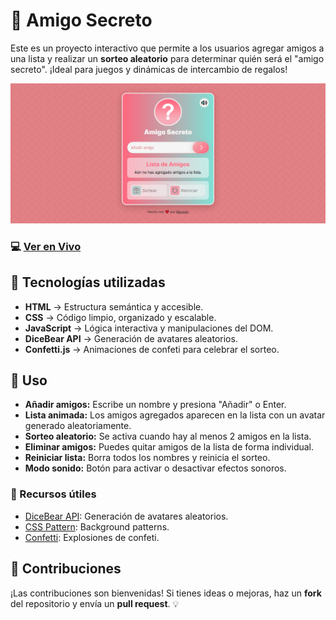 # 🎁 Amigo Secreto

Este es un proyecto interactivo que permite a los usuarios agregar amigos a una lista y realizar un **sorteo aleatorio** para determinar quién será el "amigo secreto". ¡Ideal para juegos y dinámicas de intercambio de regalos!

<img src="assets/images/preview.png"></img>

### 💻 [Ver en Vivo](https://blackpachamame.github.io/javascript-100-proyectos/05-amigo-secreto/)

## 🎨 Tecnologías utilizadas

- **HTML** → Estructura semántica y accesible.
- **CSS** → Código limpio, organizado y escalable.
- **JavaScript** → Lógica interactiva y manipulaciones del DOM.
- **DiceBear API** → Generación de avatares aleatorios.
- **Confetti.js** → Animaciones de confeti para celebrar el sorteo.

## 🎯 Uso

- **Añadir amigos:** Escribe un nombre y presiona "Añadir" o Enter.
- **Lista animada:** Los amigos agregados aparecen en la lista con un avatar generado aleatoriamente.
- **Sorteo aleatorio:** Se activa cuando hay al menos 2 amigos en la lista.
- **Eliminar amigos:** Puedes quitar amigos de la lista de forma individual.
- **Reiniciar lista:** Borra todos los nombres y reinicia el sorteo.
- **Modo sonido:** Botón para activar o desactivar efectos sonoros.

### 📌 Recursos útiles
- [DiceBear API](https://www.dicebear.com/): Generación de avatares aleatorios.
- [CSS Pattern](https://css-pattern.com/): Background patterns.
- [Confetti](https://confetti.js.org/): Explosiones de confeti.

## 🎁 Contribuciones

¡Las contribuciones son bienvenidas! Si tienes ideas o mejoras, haz un **fork** del repositorio y envía un **pull request**. 💡
